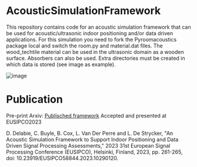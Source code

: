 # AcousticSimulationFramework
This repository contains code for an acoustic simulation framework that can be used for acoustic/ultrasonic indoor positioning and/or data driven applications. For this simulation you need to fork the Pyroomacoustics package local and switch the room.py and material.dat files. The wood_techtile material can be used in the ultrasonic domain as a wooden surface. Absorbers can also be used. Extra directories must be created in which data is stored (see image as example).


![image](https://user-images.githubusercontent.com/44842230/236182468-6d1e57fa-4420-457a-9bc6-07ccd0ffea3e.png)

# Publication
Pre-print Arxiv: [Publisched framework](https://ieeexplore.ieee.org/document/10290120)
Accepted and presented at EUSIPCO2023

D. Delabie, C. Buyle, B. Cox, L. Van Der Perre and L. De Strycker, "An Acoustic Simulation Framework to Support Indoor Positioning and Data Driven Signal Processing Assessments," 2023 31st European Signal Processing Conference (EUSIPCO), Helsinki, Finland, 2023, pp. 261-265, doi: 10.23919/EUSIPCO58844.2023.10290120.
